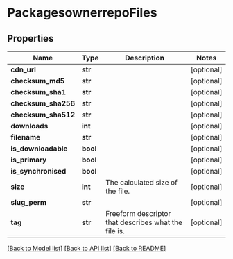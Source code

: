 # PackagesownerrepoFiles

## Properties
Name | Type | Description | Notes
------------ | ------------- | ------------- | -------------
**cdn_url** | **str** |  | [optional] 
**checksum_md5** | **str** |  | [optional] 
**checksum_sha1** | **str** |  | [optional] 
**checksum_sha256** | **str** |  | [optional] 
**checksum_sha512** | **str** |  | [optional] 
**downloads** | **int** |  | [optional] 
**filename** | **str** |  | [optional] 
**is_downloadable** | **bool** |  | [optional] 
**is_primary** | **bool** |  | [optional] 
**is_synchronised** | **bool** |  | [optional] 
**size** | **int** | The calculated size of the file. | [optional] 
**slug_perm** | **str** |  | [optional] 
**tag** | **str** | Freeform descriptor that describes what the file is. | [optional] 

[[Back to Model list]](../README.md#documentation-for-models) [[Back to API list]](../README.md#documentation-for-api-endpoints) [[Back to README]](../README.md)


